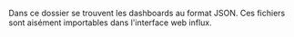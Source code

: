 Dans ce dossier se trouvent les dashboards au format JSON. Ces fichiers sont aisément importables dans l'interface web influx.